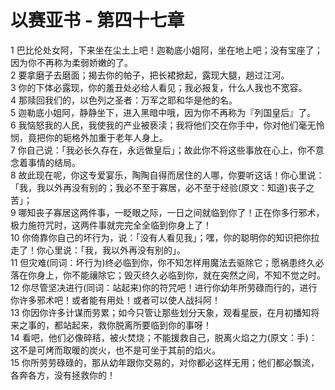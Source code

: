 # 以赛亚书 - 第四十七章
  
 1 巴比伦处女阿，下来坐在尘土上吧！迦勒底小姐阿，坐在地上吧；没有宝座了；因为你不再称为柔弱娇嫩的了。  
 2 要拿磨子去磨面；揭去你的帕子，把长裙掀起，露现大腿，趟过江河。  
 3 你的下体必露现，你的羞丑处必给人看见；我必报复，什么人我也不宽容。  
 4 那赎回我们的，以色列之圣者：万军之耶和华是他的名。  
 5 迦勒底小姐阿，静静坐下，进入黑暗中哦，因为你不再称为『列国皇后』了。  
 6 我恼怒我的人民，我使我的产业被亵渎；我将他们交在你手中，你对他们毫无怜悯，竟把你的轭格外加重于老年人身上。  
 7 你自己说：「我必长久存在，永远做皇后」；故此你不将这些事放在心上，你不意念着事情的结局。  
 8 故此现在呢，你这专爱宴乐，陶陶自得而居住的人哪，你要听这话！你心里说：「我，我以外再没有别的；我必不至于寡居，必不至于经验(原文：知道)丧子之苦」；  
 9 哪知丧子寡居这两件事，一眨眼之际，一日之间就临到你了！正在你多行邪术，极力施符咒时，这两件事就完完全全临到你身上了！  
 10 你倚靠你自己的坏行为，说：「没有人看见我」；嘿，你的聪明你的知识把你拉走了！你心里说：「我，我以外再没有别的」。  
 11 但灾难(同词：坏行为)终必临到你，你不知怎样用魔法去驱除它；愿祸患终久必落在你身上，你不能禳除它；毁灭终久必临到你，就在突然之间，不知不觉之时。  
 12 你尽管坚决进行(同词：站起来)你的符咒吧！进行你幼年所劳碌而行的，进行你许多邪术吧！或者能有用处！或者可以使人战抖阿！  
 13 你因你许多计谋而劳累；如今只管让那些划分天象，观看星辰，在月初播知将来之事的，都站起来，救你脱离所要临到你的事呀！  
 14 看吧，他们必像碎秸，被火焚烧；不能援救自己，脱离火焰之力(原文：手)：这不是可烤而取暖的炭火，也不是可坐于其前的焰火。  
 15 你所劳劳碌碌的，那从幼年跟你交易的，对你都必这样无用；他们都必飘流，各奔各方，没有拯救你的！